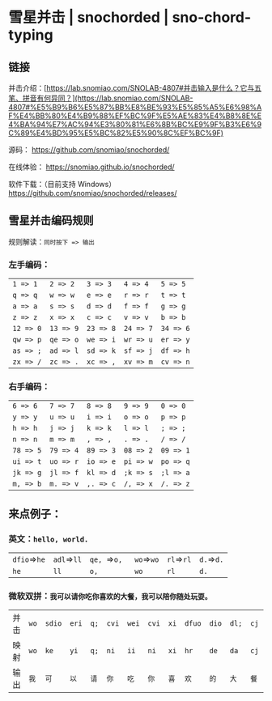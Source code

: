 # 雪星并击 | snochorded | sno-chord-typing

## 链接

并击介绍：[https://lab.snomiao.com/SNOLAB-4807#并击输入是什么？它与五笔、拼音有何异同？](https://lab.snomiao.com/SNOLAB-4807#%E5%B9%B6%E5%87%BB%E8%BE%93%E5%85%A5%E6%98%AF%E4%BB%80%E4%B9%88%EF%BC%9F%E5%AE%83%E4%B8%8E%E4%BA%94%E7%AC%94%E3%80%81%E6%8B%BC%E9%9F%B3%E6%9C%89%E4%BD%95%E5%BC%82%E5%90%8C%EF%BC%9F)

源码：
https://github.com/snomiao/snochorded/

在线体验：
https://snomiao.github.io/snochorded/

软件下载：（目前支持 Windows）
https://github.com/snomiao/snochorded/releases/

## 雪星并击编码规则

规则解读：`同时按下 => 输出`

### 左手编码：

||||||
|-|-|-|-|-|
|`1 => 1` |`2 => 2` |`3 => 3` |`4 => 4` |`5 => 5` |
|`q => q` |`w => w` |`e => e` |`r => r` |`t => t` |
|`a => a` |`s => s` |`d => d` |`f => f` |`g => g` |
|`z => z` |`x => x` |`c => c` |`v => v` |`b => b` |
|`12 => 0`|`13 => 9`|`23 => 8`|`24 => 7`|`34 => 6`|
|`qw => p`|`qe => o`|`we => i`|`wr => u`|`er => y`|
|`as => ;`|`ad => l`|`sd => k`|`sf => j`|`df => h`|
|`zx => /`|`zc => .`|`xc => ,`|`xv => m`|`cv => n`|

### 右手编码：

||||||
|-|-|-|-|-|
|`6 => 6` |`7 => 7` |`8 => 8` |`9 => 9` |`0 => 0` |
|`y => y` |`u => u` |`i => i` |`o => o` |`p => p` |
|`h => h` |`j => j` |`k => k` |`l => l` |`; => ;` |
|`n => n` |`m => m` |`, => ,` |`. => .` |`/ => /` |
|`78 => 5`|`79 => 4`|`89 => 3`|`08 => 2`|`09 => 1`|
|`ui => t`|`uo => r`|`io => e`|`pi => w`|`po => q`|
|`jk => g`|`jl => f`|`kl => d`|`;k => s`|`;l => a`|
|`m, => b`|`m. => v`|`,. => c`|`/, => x`|`/. => z`|

## 来点例子：

### 英文：`hello, world.`

|||||||
|-|-|-|-|-|-|
| `dfio`=>`he` | `adl`=>`ll` | `qe, `=>`o, ` | `wo`=>`wo` | `rl`=>`rl` | `d.`=>`d.`
| `he`| `ll`| `o, `| `wo`| `rl`| `d.` |


### 微软双拼：`我可以请你吃你喜欢的大餐，我可以陪你随处玩耍。`

|||||||||||||||||||||||||
|-|-|-|-|-|-|-|-|-|-|-|-|-|-|-|-|-|-|-|-|-|-|-|-|
|并击|`wo`|`sdio`|`eri`|`q;`|`cvi`|`wei`|`cvi`|`xi`|`dfuo`|`dio`|`dl;`|`cj`|`,`|`wo`|`sdio`|`eri`|`qw/.`|`cvi`|`s.m`|`weu`|`wj`|`wrip`|
|映射|`wo`|`ke`|`yi`|`q;`|`ni`|`ii`|`ni`|`xi`|`hr`|`de`|`da`|`cj`|`,`|`wo`|`ke`|`yi`|`pz`|`ni`|`sv`|`ii`|`wj`|`uw`|`.`|
|输出|`我`|`可`|`以`|`请`|`你`|`吃`|`你`|`喜`|`欢`|`的`|`大`|`餐`|`，`|`我`|`可`|`以`|`陪`|`你`|`随`|`处`|`玩`|`耍`|`。`|
